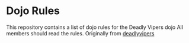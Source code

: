 Dojo Rules
==========

This repository contains a list of dojo rules for the Deadly Vipers dojo
All members should read the rules.
Originally from [deadlyvipers](https://github.com/deadlyvipers)
